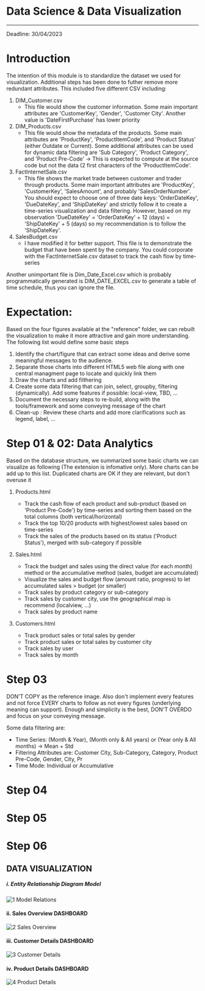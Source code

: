 # Data Science & Data Visualization
------

Deadline: 30/04/2023

# Introduction

The intention of this module is to standardize the dataset we used for visualization. Additional steps has been done to futher 
remove more redundant attributes. This included five different CSV including:

1. DIM_Customer.csv 
    - This file would show the customer information. Some main important attributes are 'CustomerKey', 'Gender', 'Customer City'. Another value is 'DateFirstPurchase' has lower priority
2. DIM_Products.csv
    - This file would show the metadata of the products. Some main attributes are 'ProductKey', 'ProductItemCode', and 'Product Status' (either Outdate or Current). Some additional attributes can be used for dynamic data filtering are 'Sub Category', 'Product Category', and 'Product Pre-Code' -> This is expected to compute at the source code but not the data (2 first characters of the 'ProductItemCode'.
3. FactInternetSale.csv
    - This file shows the market trade between customer and trader through products. Some main important attributes are 'ProductKey', 'CustomerKey', 'SalesAmount', and probably 'SalesOrderNumber'. You should expect to choose one of three date keys: 'OrderDateKey', 'DueDateKey', and 'ShipDateKey' and strictly follow it to create a time-series visualization and data filtering. However, based on my observation 'DueDateKey' = 'OrderDateKey' + 12 (days) = 'ShipDateKey' + 5 (days) so my recommendation is to follow the 'ShipDateKey'.
4. SalesBudget.csv 
    - I have modified it for better support. This file is to demonstrate the budget that have been spent by the company. You could corporate with the FactInternetSale.csv dataset to track the cash flow by time-series

Another unimportant file is Dim_Date_Excel.csv which is probably programmatically generated is DIM_DATE_EXCEL.csv to generate a table of time schedule, thus you can ignore the file.

# Expectation:

Based on the four figures available at the "reference" folder, we can rebuilt the visualization to make it more attractive and gain more understanding. The following list would define some basic steps

1. Identify the chart/figure that can extract some ideas and derive some meaningful messages to the audience.
2. Separate those charts into different HTML5 web file along with one central managment page to locate and quickly link them
3. Draw the charts and add filthering
4. Create some data filtering that can join, select, groupby, filtering (dynamically). Add some features if possible: local-view, TBD, ...
5. Document the necessary steps to re-build, along with the tools/framework and some conveying message of the chart
6. Clean-up : Review these charts and add more clarifications such as legend, label, ...

# Step 01 & 02: Data Analytics
Based on the database structure, we summarized some basic charts we can visualize as following (The extension is infomative only). More charts can be add up to this list. Duplicated charts are OK if they are relevant, but don't overuse it

1. Products.html
    - Track the cash flow of each product and sub-product (based on 'Product Pre-Code') by time-series and sorting them based on the total columns (both vertical/horizontal)
    - Track the top 10/20 products with highest/lowest sales based on time-series
    - Track the sales of the products based on its status ('Product Status'), merged with sub-category if possible

2. Sales.html
    - Track the budget and sales using the direct value (for each month) method or the accumulative method (sales, budget are accumulated)
    - Visualize the sales and budget flow (amount ratio, progress) to let accumulated sales > budget (or smaller)
    - Track sales by product category or sub-category
    - Track sales by customer city, use the geographical map is recommend (localview, ...)
    - Track sales by product name

3. Customers.html
    - Track product sales or total sales by gender
    - Track product sales or total sales by customer city
    - Track sales by user
    - Track sales by month

# Step 03

DON'T COPY as the reference image. Also don't implement every features and not force EVERY charts to follow as not every figures (underlying meaning can support). Enough and simplicity is the best, DON'T OVERDO and focus on your conveying message.

Some data filtering are:
- Time Series: (Month & Year), (Month only & All years) or (Year only & All months) -> Mean + Std
- Filtering Attributes are: Customer City, Sub-Category, Category, Product Pre-Code, Gender, City, Pr
- Time Mode: Individual or Accumulative

# Step 04

# Step 05

# Step 06



## DATA VISUALIZATION
##### i. Entity Relationship Diagram Model
![1  Model Relations](https://user-images.githubusercontent.com/45898995/119708373-e8bfb780-be7d-11eb-90b2-5da0afdedcce.PNG)

#### ii. Sales Overview DASHBOARD
![2  Sales Overview](https://user-images.githubusercontent.com/45898995/119709090-a64aaa80-be7e-11eb-91bc-4870483b1401.png)

#### iii. Customer Details DASHBOARD
![3  Customer Details](https://user-images.githubusercontent.com/45898995/119709961-a4351b80-be7f-11eb-87b8-13c6315b6eba.png)

#### iv. Product Details DASHBOARD
![4  Product Details](https://user-images.githubusercontent.com/45898995/119710084-c464da80-be7f-11eb-90b3-8e50a0f4ae20.png)
